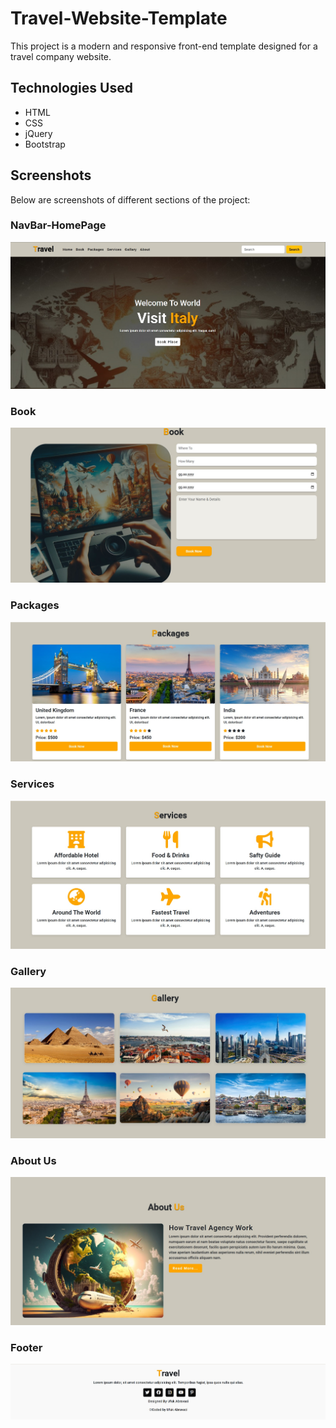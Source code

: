# Travel-Website-Template

This project is a modern and responsive front-end template designed for a travel company website.

## Technologies Used

* HTML
* CSS
* jQuery
* Bootstrap

## Screenshots

Below are screenshots of different sections of the project:

### NavBar-HomePage
![Travel-1](./ScreenShots/Travel-1.jpg)

### Book
![Travel-2](./ScreenShots/Travel-2.jpg)

### Packages
![Travel-3](./ScreenShots/Travel-3.jpg)

### Services
![Travel-4](./ScreenShots/Travel-4.jpg)

### Gallery
![Travel-5](./ScreenShots/Travel-5.jpg)

### About Us
![Travel-6](./ScreenShots/Travel-6.jpg)

### Footer
![Travel-7](./ScreenShots/Travel-7.jpg)